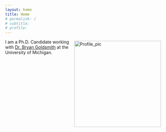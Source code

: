 ```yaml
---
layout: home
title: Home
# permalink: /
# subtitle: 
# profile:
---
```

<p style="float: right; margin: 5px 0 10px 10px;">
    <img src="/assets/img/profile_pic.png" width="280" alt="Profile_pic" style="border-radius: 0px;">
</p>
<p>
I am a Ph.D. Candidate working with
<a href="https://cheresearch.engin.umich.edu/goldsmith/" target="_blank">Dr. Bryan Goldsmith</a>
at the University of Michigan.
<p>


